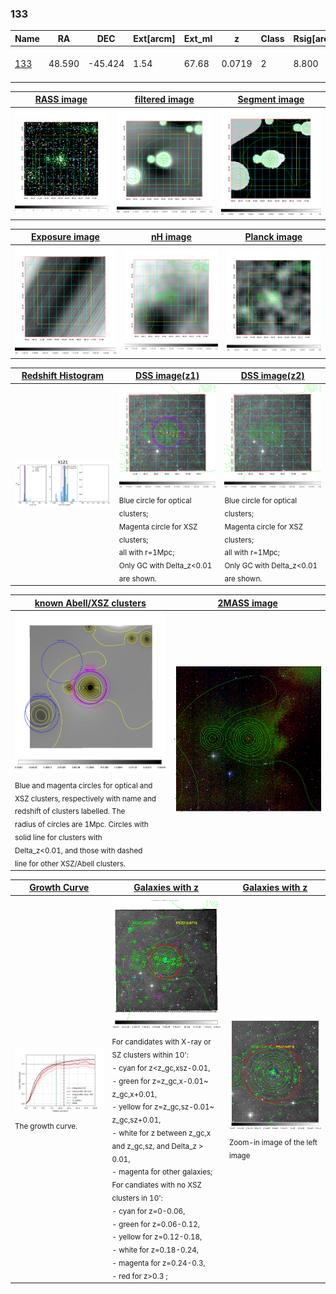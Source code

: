 <div STYLE="page-break-after: always;"></div>

### 133

|Name          |RA          |DEC      | Ext[arcm] | Ext_ml | z    | Class| Rsig[arcmin] | CRsig[c/s] | CR500[c/s] | R500[Mpc] |L500[erg/s]|F500[erg/s/cm^2]| M500[Msun]|Tx[keV]|beta|GC(XSZ,Delta_z<0.01)| GC(OPT,Delta_z<0.01)|GC|alias|
|--------------|------------|------------|---|---|-----------|--------|------|------|----|----|----|----|----|----|----|----|----|----|---|
|[133](script/133.md)     | 48.590       | -45.424       | 1.54    | 67.68   | 0.0719 | 2   | 8.800 |0.395 |0.412 |0.910 |9.959e+43 |7.897e-12 |2.294e+14 |3.655 |0.867 |Tar, |A, |Tar, XBACs, A, |k121|

|[RASS image](../image/133/133_img.pdf)|[filtered image](../image/133/133_fil.pdf)|[Segment image](../image/133/133_seg.pdf)|
|-------------------|--------------------|-------------------|
| <img src="../image/133/133_img.png" width="300">  | <img src="../image/133/133_fil.png" width="300">   | <img src="../image/133/133_seg.png" width="300">  |

|[Exposure image](../image/133/133_mex.pdf)| [nH image](../image/133/133_nh.pdf)| [Planck image](../image/133/133_p.pdf)|
|-------------------|--------------------|-------------------|
|<img src="../image/133/133_mex.png" width="300">   | <img src="../image/133/133_nh.png" width="300">    | <img src="../image/133/133_p.png" width="300"> |

|[Redshift Histogram](../image/133/133_zg.pdf) | [DSS image(z1)](../image/133/133_dss_z1.pdf)      |  [DSS image(z2)](../image/133/133_dss_z2.pdf)    |
|-------------------|--------------------|-------------------|
|<img src="../image/133/133_zg.png" width="300"> |<img src="../image/133/133_dss_z1.png" width="300"> <sub><br>Blue circle for optical clusters; <br>Magenta circle for XSZ clusters; <br>all with r=1Mpc; <br>Only GC with Delta_z<0.01 are shown. </sub>| <img src="../image/133/133_dss_z2.png" width="300"><sub><br>Blue circle for optical clusters; <br>Magenta circle for XSZ clusters; <br>all with r=1Mpc; <br>Only GC with Delta_z<0.01 are shown. </sub> |

|[known Abell/XSZ clusters](../image/133/133_m.pdf) | [2MASS image](../image/133/133_2mass.pdf)      |
|-------------------|-------------------|
|<img src=../image/133/133_m.png width="300"> <sub><br>Blue and magenta circles for optical and <br>XSZ clusters, respectively with name and <br>redshift of clusters labelled. The <br>radius of circles are 1Mpc. Circles with <br>solid line for clusters with <br>Delta_z<0.01, and those with dashed <br>line for other XSZ/Abell clusters.        </sub>|<img src="../image/133/133_2mass.png" width="300">  |

|[Growth Curve](../image/133/133_gca_all.png) |[Galaxies with z](../image/133/133_opt_ned.pdf) |[Galaxies with z](../image/133/133_opt_ned_zoom.pdf) |
|-------------------|-------------------|-------------------|
| <img src="../image/133/133_gca_all.png" width="300"> <sub><br>The growth curve.</sub>| <img src=../image/133/133_opt_ned.png width="300"> <br><sub> For candidates with X-ray or SZ clusters within 10': <br> - cyan for z<z_gc,xsz-0.01, <br> - green for z=z_gc,x-0.01~ z_gc,x+0.01, <br> - yellow for z=z_gc,sz-0.01~ z_gc,sz+0.01, <br> - white for z between z_gc,x and z_gc,sz, and Delta_z > 0.01, <br> - magenta for other galaxies; <br>For candiates with no XSZ clusters in 10': <br> - cyan for z=0-0.06, <br> - green for z=0.06-0.12, <br> - yellow for z=0.12-0.18, <br> - white for z=0.18-0.24, <br> - magenta for z=0.24-0.3, <br> - red for z>0.3 ;  </sub>|<img src=../image/133/133_opt_ned_zoom.png width="300">  <br><sub> Zoom-in image of the left image</sub>|




